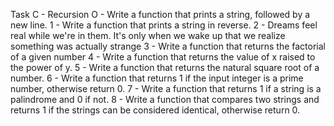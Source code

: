 Task C - Recursion
O - Write a function that prints a string, followed by a new line.
1 - Write a function that prints a string in reverse.
2 - Dreams feel real while we're in them. It's only when we wake up that we realize something was actually strange
3 - Write a function that returns the factorial of a given number
4 - Write a function that returns the value of x raised to the power of y.
5 - Write a function that returns the natural square root of a number.
6 - Write a function that returns 1 if the input integer is a prime number, otherwise return 0.
7 - Write a function that returns 1 if a string is a palindrome and 0 if not.
8 - Write a function that compares two strings and returns 1 if the strings can be considered identical, otherwise return 0.
